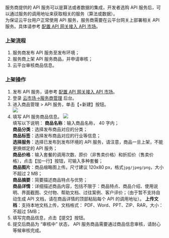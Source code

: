 服务商提供的 API 服务可以是算法或者数据的集成，开发者选购 API 服务后，可以通过服务的调用地址来获取相关的服务（算法或数据）。  
为保证云平台用户正常使用 API 服务，服务商需要在云平台网关上部署相关 API 服务。具体请参考 [配置 API 网关接入 API 市场](/document/product/306/13034)。   

### 上架流程    
1. 服务商发布 API 服务至发布环境；
2. 服务商上架 API 服务商品，并申请审核；
3. 云平台审核商品信息。
 
### 上架操作  
1. 发布 API 服务，请参考 [配置 API 网关接入 API 市场](/document/product/306/13034)。  
2. 登录 [云市场->服务商管理](http://console.tce.fsphere.cn/serviceprovider/goods/api) 后台。  
3. 进入商品管理 > API 服务，单击【+新建】按钮。    
![](http://imgcache.tcecqpoc.fsphere.cn/image/mc.qcloudimg.com/static/img/c3f3bce8487fc2dd0d3b7d3168ac517f/image.png)  
4. 填写 API 服务商品信息。
![](http://imgcache.tcecqpoc.fsphere.cn/image/mc.qcloudimg.com/static/img/20ada80246bbd1e005f3dcea01926f6e/image.png)  
填写以下说明：
**商品名称**：输入商品名称， 40 字内；  
**商品分类**：选择发布商品对应的分类；  
**商品标签**：选择发布商品对应的行业等信息；  
**选择服务**：选择已发布到发布环境的 API 服务，请注意，商品一旦上架，不能更换绑定的 API 服务；  
**商品价格**：输入套餐的调用次数、原价（非售卖价格）和折扣价（售卖价格），点击【加一行】按钮，可输入多种套餐；  
**商品图片**：商品缩略图上传。尺寸建议 120x80 px，格式`jpg/jpeg/png`，大小不超过 2 MB；  
**商品摘要**：简要描述商品特点与优势；   
**商品详情**：详细描述商品内容，包括不限于：商品特点、商品介绍、使用说明、界面截图、交付物、帮助文档、过往案例、客户评价；（由于暂不支持自动生成 API 文档，请在商品详情的顶部粘贴每个 API 的调用地址）。
**上传文档**：支持本地文档上传，文档格式： PDF、Word、PPT、ZIP、RAR，大小：不超过 5MB；  
5. 填写完商品信息，点击【提交】按钮。     
6. 提交后商品为 “审核中” 状态， API 服务商品需要通过商品信息审核，请耐心等候审核完成。
